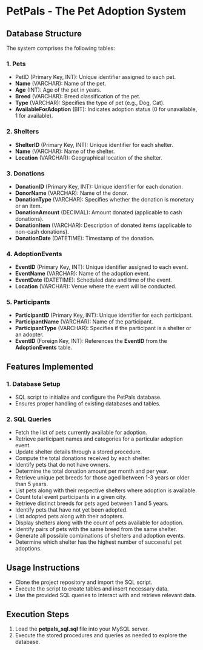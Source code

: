 # PetPals - The Pet Adoption System

## Database Structure 
The system comprises the following tables:  

### 1. Pets 
- PetID (Primary Key, INT): Unique identifier assigned to each pet.  
- **Name** (VARCHAR): Name of the pet.  
- **Age** (INT): Age of the pet in years.  
- **Breed** (VARCHAR): Breed classification of the pet.  
- **Type** (VARCHAR): Specifies the type of pet (e.g., Dog, Cat).  
- **AvailableForAdoption** (BIT): Indicates adoption status (0 for unavailable, 1 for available).  

### 2. Shelters
- **ShelterID** (Primary Key, INT): Unique identifier for each shelter.  
- **Name** (VARCHAR): Name of the shelter.  
- **Location** (VARCHAR): Geographical location of the shelter.  

### **3. Donations**  
- **DonationID** (Primary Key, INT): Unique identifier for each donation.  
- **DonorName** (VARCHAR): Name of the donor.  
- **DonationType** (VARCHAR): Specifies whether the donation is monetary or an item.  
- **DonationAmount** (DECIMAL): Amount donated (applicable to cash donations).  
- **DonationItem** (VARCHAR): Description of donated items (applicable to non-cash donations).  
- **DonationDate** (DATETIME): Timestamp of the donation.  

### **4. AdoptionEvents**  
- **EventID** (Primary Key, INT): Unique identifier assigned to each event.  
- **EventName** (VARCHAR): Name of the adoption event.  
- **EventDate** (DATETIME): Scheduled date and time of the event.  
- **Location** (VARCHAR): Venue where the event will be conducted.  

### **5. Participants**  
- **ParticipantID** (Primary Key, INT): Unique identifier for each participant.  
- **ParticipantName** (VARCHAR): Name of the participant.  
- **ParticipantType** (VARCHAR): Specifies if the participant is a shelter or an adopter.  
- **EventID** (Foreign Key, INT): References the **EventID** from the **AdoptionEvents** table.  

## **Features Implemented**  

### **1. Database Setup**  
- SQL script to initialize and configure the PetPals database.  
- Ensures proper handling of existing databases and tables.  

### **2. SQL Queries**  
- Fetch the list of pets currently available for adoption.  
- Retrieve participant names and categories for a particular adoption event.  
- Update shelter details through a stored procedure.  
- Compute the total donations received by each shelter.  
- Identify pets that do not have owners.  
- Determine the total donation amount per month and per year.  
- Retrieve unique pet breeds for those aged between 1-3 years or older than 5 years.  
- List pets along with their respective shelters where adoption is available.  
- Count total event participants in a given city.  
- Retrieve distinct breeds for pets aged between 1 and 5 years.  
- Identify pets that have not yet been adopted.  
- List adopted pets along with their adopters.  
- Display shelters along with the count of pets available for adoption.  
- Identify pairs of pets with the same breed from the same shelter.  
- Generate all possible combinations of shelters and adoption events.  
- Determine which shelter has the highest number of successful pet adoptions.  

## **Usage Instructions**  
- Clone the project repository and import the SQL script.  
- Execute the script to create tables and insert necessary data.  
- Use the provided SQL queries to interact with and retrieve relevant data.  

## **Execution Steps**  
1. Load the **petpals_sql.sql** file into your MySQL server.  
2. Execute the stored procedures and queries as needed to explore the database.
